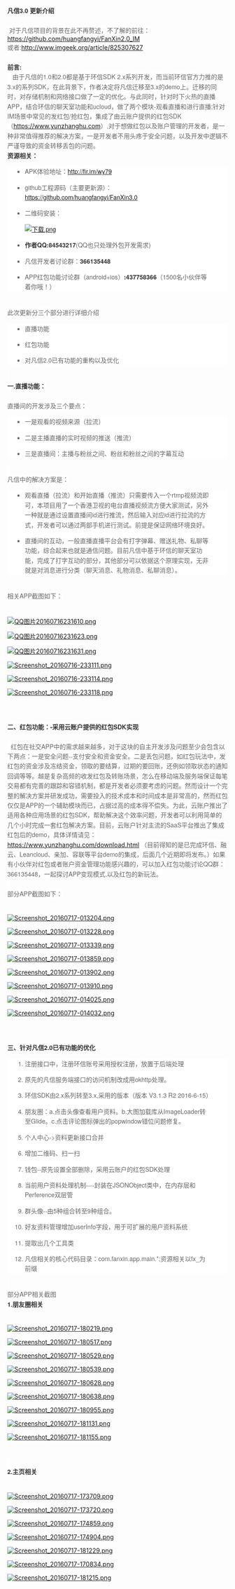 <p>
    <span style="box-sizing: border-box; font-weight: 700; color: rgb(51, 51, 51); font-family: &quot;Helvetica Neue&quot;, STHeiti, 微软雅黑, &quot;Microsoft YaHei&quot;, Helvetica, Arial, sans-serif; font-size: 14px; line-height: 22.4px; background-color: rgb(255, 255, 255);">凡信3.0 更新介绍</span><br style="box-sizing: border-box; color: rgb(102, 102, 102); font-family: &quot;Helvetica Neue&quot;, STHeiti, 微软雅黑, &quot;Microsoft YaHei&quot;, Helvetica, Arial, sans-serif; font-size: 14px; line-height: 22.4px; white-space: normal; background-color: rgb(255, 255, 255);"/><br style="box-sizing: border-box; color: rgb(102, 102, 102); font-family: &quot;Helvetica Neue&quot;, STHeiti, 微软雅黑, &quot;Microsoft YaHei&quot;, Helvetica, Arial, sans-serif; font-size: 14px; line-height: 22.4px; white-space: normal; background-color: rgb(255, 255, 255);"/><span style="color: rgb(102, 102, 102); font-family: &quot;Helvetica Neue&quot;, STHeiti, 微软雅黑, &quot;Microsoft YaHei&quot;, Helvetica, Arial, sans-serif; font-size: 14px; line-height: 22.4px; background-color: rgb(255, 255, 255);">&nbsp;对于凡信项目的背景在此不再赘述，不了解的前往：</span><a href="https://github.com/huangfangyi/FanXin2.0_IM" target="_blank">https://github.com/huangfangyi/FanXin2.0_IM</a><br style="box-sizing: border-box; color: rgb(102, 102, 102); font-family: &quot;Helvetica Neue&quot;, STHeiti, 微软雅黑, &quot;Microsoft YaHei&quot;, Helvetica, Arial, sans-serif; font-size: 14px; line-height: 22.4px; white-space: normal; background-color: rgb(255, 255, 255);"/><span style="color: rgb(102, 102, 102); font-family: &quot;Helvetica Neue&quot;, STHeiti, 微软雅黑, &quot;Microsoft YaHei&quot;, Helvetica, Arial, sans-serif; font-size: 14px; line-height: 22.4px; background-color: rgb(255, 255, 255);">或者:</span><a href="http://www.imgeek.org/article/825307627">http://www.imgeek.org/article/825307627</a><br style="box-sizing: border-box; color: rgb(102, 102, 102); font-family: &quot;Helvetica Neue&quot;, STHeiti, 微软雅黑, &quot;Microsoft YaHei&quot;, Helvetica, Arial, sans-serif; font-size: 14px; line-height: 22.4px; white-space: normal; background-color: rgb(255, 255, 255);"/><br style="box-sizing: border-box; color: rgb(102, 102, 102); font-family: &quot;Helvetica Neue&quot;, STHeiti, 微软雅黑, &quot;Microsoft YaHei&quot;, Helvetica, Arial, sans-serif; font-size: 14px; line-height: 22.4px; white-space: normal; background-color: rgb(255, 255, 255);"/><span style="box-sizing: border-box; font-weight: 700; color: rgb(51, 51, 51); font-family: &quot;Helvetica Neue&quot;, STHeiti, 微软雅黑, &quot;Microsoft YaHei&quot;, Helvetica, Arial, sans-serif; font-size: 14px; line-height: 22.4px; background-color: rgb(255, 255, 255);">前言:</span><br style="box-sizing: border-box; color: rgb(102, 102, 102); font-family: &quot;Helvetica Neue&quot;, STHeiti, 微软雅黑, &quot;Microsoft YaHei&quot;, Helvetica, Arial, sans-serif; font-size: 14px; line-height: 22.4px; white-space: normal; background-color: rgb(255, 255, 255);"/><span style="color: rgb(102, 102, 102); font-family: &quot;Helvetica Neue&quot;, STHeiti, 微软雅黑, &quot;Microsoft YaHei&quot;, Helvetica, Arial, sans-serif; font-size: 14px; line-height: 22.4px; background-color: rgb(255, 255, 255);">&nbsp; &nbsp;由于凡信的1.0和2.0都是基于环信SDK 2.x系列开发，而当前环信官方力推的是3.x的系列SDK，在此背景下，作者决定将凡信迁移至3.x的demo上。迁移的同时，对存储机制和网络接口做了一定的优化。与此同时，针对时下火热的直播APP，结合环信的聊天室功能和ucloud，做了两个模块-观看直播和进行直播;针对IM场景中常见的发红包/抢红包，集成了由云账户提供的红包SDK（</span><a href="https://www.yunzhanghu.com/" target="_blank">https://www.yunzhanghu.com</a><span style="color: rgb(102, 102, 102); font-family: &quot;Helvetica Neue&quot;, STHeiti, 微软雅黑, &quot;Microsoft YaHei&quot;, Helvetica, Arial, sans-serif; font-size: 14px; line-height: 22.4px; background-color: rgb(255, 255, 255);">）,对于想做红包以及账户管理的开发者，是一种非常值得推荐的解决方案，一是开发者不用头疼于安全问题，以及开发中逻辑不严谨导致的资金转移丢包的问题。</span><br style="box-sizing: border-box; color: rgb(102, 102, 102); font-family: &quot;Helvetica Neue&quot;, STHeiti, 微软雅黑, &quot;Microsoft YaHei&quot;, Helvetica, Arial, sans-serif; font-size: 14px; line-height: 22.4px; white-space: normal; background-color: rgb(255, 255, 255);"/><span style="box-sizing: border-box; font-weight: 700; color: rgb(51, 51, 51); font-family: &quot;Helvetica Neue&quot;, STHeiti, 微软雅黑, &quot;Microsoft YaHei&quot;, Helvetica, Arial, sans-serif; font-size: 14px; line-height: 22.4px; background-color: rgb(255, 255, 255);">资源相关：</span><br style="box-sizing: border-box; color: rgb(102, 102, 102); font-family: &quot;Helvetica Neue&quot;, STHeiti, 微软雅黑, &quot;Microsoft YaHei&quot;, Helvetica, Arial, sans-serif; font-size: 14px; line-height: 22.4px; white-space: normal; background-color: rgb(255, 255, 255);"/>
</p>
<ul style="box-sizing: border-box; padding: 0px 40px; color: rgb(102, 102, 102); font-family: &quot;Helvetica Neue&quot;, STHeiti, 微软雅黑, &quot;Microsoft YaHei&quot;, Helvetica, Arial, sans-serif; font-size: 14px; line-height: 22.4px; white-space: normal; background-color: rgb(255, 255, 255);" class=" list-paddingleft-2">
    <li>
        <p>
            APK体验地址：<a href="http://fir.im/wy79" target="_blank">http://fir.im/wy79</a>
        </p>
    </li>
    <li>
        <p>
            github工程源码（主要更新源）：<a href="https://github.com/huangfangyi/FanXin3.0" target="_blank">https://github.com/huangfangyi/FanXin3.0</a>
        </p>
    </li>
    <li>
        <p>
            二维码安装：
        </p>
        <p>
            <a href="http://www.imgeek.org/uploads/article/20160717/7d706304e3c4a2258bd50d8a3305d07f.png" target="_blank"><img src="http://www.imgeek.org/uploads/article/20160717/7d706304e3c4a2258bd50d8a3305d07f.png" title="下载.png" alt="下载.png"/></a>
        </p>
    </li>
    <li>
        <p>
            <span style="box-sizing: border-box; font-weight: 700; color: rgb(51, 51, 51);">作者QQ:84543217</span>(QQ也只处理外包开发需求)
        </p>
    </li>
    <li>
        <p>
            凡信开发者讨论群：<span style="box-sizing: border-box; font-weight: 700; color: rgb(51, 51, 51);">366135448</span>
        </p>
    </li>
    <li>
        <p>
            APP红包功能讨论群（android+ios）<span style="box-sizing: border-box; font-weight: 700; color: rgb(51, 51, 51);">:437758366</span>（1500名小伙伴等着你哦！）
        </p>
    </li>
</ul>
<p>
    <br style="box-sizing: border-box; color: rgb(102, 102, 102); font-family: &quot;Helvetica Neue&quot;, STHeiti, 微软雅黑, &quot;Microsoft YaHei&quot;, Helvetica, Arial, sans-serif; font-size: 14px; line-height: 22.4px; white-space: normal; background-color: rgb(255, 255, 255);"/><span style="color: rgb(102, 102, 102); font-family: &quot;Helvetica Neue&quot;, STHeiti, 微软雅黑, &quot;Microsoft YaHei&quot;, Helvetica, Arial, sans-serif; font-size: 14px; line-height: 22.4px; background-color: rgb(255, 255, 255);">此次更新分三个部分进行详细介绍</span><br style="box-sizing: border-box; color: rgb(102, 102, 102); font-family: &quot;Helvetica Neue&quot;, STHeiti, 微软雅黑, &quot;Microsoft YaHei&quot;, Helvetica, Arial, sans-serif; font-size: 14px; line-height: 22.4px; white-space: normal; background-color: rgb(255, 255, 255);"/>
</p>
<ul style="box-sizing: border-box; padding: 0px 40px; color: rgb(102, 102, 102); font-family: &quot;Helvetica Neue&quot;, STHeiti, 微软雅黑, &quot;Microsoft YaHei&quot;, Helvetica, Arial, sans-serif; font-size: 14px; line-height: 22.4px; white-space: normal; background-color: rgb(255, 255, 255);" class=" list-paddingleft-2">
    <li>
        <p>
            直播功能
        </p>
    </li>
    <li>
        <p>
            红包功能
        </p>
    </li>
    <li>
        <p>
            对凡信2.0已有功能的重构以及优化
        </p>
    </li>
</ul>
<p>
    <span style="color: rgb(102, 102, 102); font-family: &quot;Helvetica Neue&quot;, STHeiti, 微软雅黑, &quot;Microsoft YaHei&quot;, Helvetica, Arial, sans-serif; font-size: 14px; line-height: 22.4px; background-color: rgb(255, 255, 255);">&nbsp;</span><br style="box-sizing: border-box; color: rgb(102, 102, 102); font-family: &quot;Helvetica Neue&quot;, STHeiti, 微软雅黑, &quot;Microsoft YaHei&quot;, Helvetica, Arial, sans-serif; font-size: 14px; line-height: 22.4px; white-space: normal; background-color: rgb(255, 255, 255);"/><span style="box-sizing: border-box; font-weight: 700; color: rgb(51, 51, 51); font-family: &quot;Helvetica Neue&quot;, STHeiti, 微软雅黑, &quot;Microsoft YaHei&quot;, Helvetica, Arial, sans-serif; font-size: 14px; line-height: 22.4px; background-color: rgb(255, 255, 255);">一.直播功能：</span><br style="box-sizing: border-box; color: rgb(102, 102, 102); font-family: &quot;Helvetica Neue&quot;, STHeiti, 微软雅黑, &quot;Microsoft YaHei&quot;, Helvetica, Arial, sans-serif; font-size: 14px; line-height: 22.4px; white-space: normal; background-color: rgb(255, 255, 255);"/><br style="box-sizing: border-box; color: rgb(102, 102, 102); font-family: &quot;Helvetica Neue&quot;, STHeiti, 微软雅黑, &quot;Microsoft YaHei&quot;, Helvetica, Arial, sans-serif; font-size: 14px; line-height: 22.4px; white-space: normal; background-color: rgb(255, 255, 255);"/><span style="color: rgb(102, 102, 102); font-family: &quot;Helvetica Neue&quot;, STHeiti, 微软雅黑, &quot;Microsoft YaHei&quot;, Helvetica, Arial, sans-serif; font-size: 14px; line-height: 22.4px; background-color: rgb(255, 255, 255);">直播间的开发涉及三个要点：</span><br style="box-sizing: border-box; color: rgb(102, 102, 102); font-family: &quot;Helvetica Neue&quot;, STHeiti, 微软雅黑, &quot;Microsoft YaHei&quot;, Helvetica, Arial, sans-serif; font-size: 14px; line-height: 22.4px; white-space: normal; background-color: rgb(255, 255, 255);"/>
</p>
<ul style="box-sizing: border-box; padding: 0px 40px; color: rgb(102, 102, 102); font-family: &quot;Helvetica Neue&quot;, STHeiti, 微软雅黑, &quot;Microsoft YaHei&quot;, Helvetica, Arial, sans-serif; font-size: 14px; line-height: 22.4px; white-space: normal; background-color: rgb(255, 255, 255);" class=" list-paddingleft-2">
    <li>
        <p>
            一是观看的视频来源（拉流）
        </p>
    </li>
    <li>
        <p>
            二是主播直播的实时视频的推送（推流）
        </p>
    </li>
    <li>
        <p>
            三是直播间：主播与粉丝之间、粉丝和粉丝之间的字幕互动
        </p>
    </li>
</ul>
<p>
    <span style="color: rgb(102, 102, 102); font-family: &quot;Helvetica Neue&quot;, STHeiti, 微软雅黑, &quot;Microsoft YaHei&quot;, Helvetica, Arial, sans-serif; font-size: 14px; line-height: 22.4px; background-color: rgb(255, 255, 255);">&nbsp;</span><br style="box-sizing: border-box; color: rgb(102, 102, 102); font-family: &quot;Helvetica Neue&quot;, STHeiti, 微软雅黑, &quot;Microsoft YaHei&quot;, Helvetica, Arial, sans-serif; font-size: 14px; line-height: 22.4px; white-space: normal; background-color: rgb(255, 255, 255);"/><span style="color: rgb(102, 102, 102); font-family: &quot;Helvetica Neue&quot;, STHeiti, 微软雅黑, &quot;Microsoft YaHei&quot;, Helvetica, Arial, sans-serif; font-size: 14px; line-height: 22.4px; background-color: rgb(255, 255, 255);">凡信中的解决方案是：</span><br style="box-sizing: border-box; color: rgb(102, 102, 102); font-family: &quot;Helvetica Neue&quot;, STHeiti, 微软雅黑, &quot;Microsoft YaHei&quot;, Helvetica, Arial, sans-serif; font-size: 14px; line-height: 22.4px; white-space: normal; background-color: rgb(255, 255, 255);"/>
</p>
<ul style="box-sizing: border-box; padding: 0px 40px; color: rgb(102, 102, 102); font-family: &quot;Helvetica Neue&quot;, STHeiti, 微软雅黑, &quot;Microsoft YaHei&quot;, Helvetica, Arial, sans-serif; font-size: 14px; line-height: 22.4px; white-space: normal; background-color: rgb(255, 255, 255);" class=" list-paddingleft-2">
    <li>
        <p>
            观看直播（拉流）和开始直播（推流）只需要传入一个rtmp视频流即可，本项目用了一个香港卫视的电台直播视频流方便大家测试，另外一种就是通过设置直播间id进行推流，然后输入对应id进行拉流的方式，开发者可以通过两部手机进行测试。前提是保证网络环境良好。
        </p>
    </li>
    <li>
        <p>
            直播间的互动，一般直播直播平台会有打字弹幕、赠送礼物、私聊等功能，综合起来也就是通信问题。目前凡信中基于环信的聊天室功能，完成了打字互动的部分，其他部分可以依据这个原理实现，无非就是对消息进行分类（聊天消息、礼物消息、私聊消息）。
        </p>
    </li>
</ul>
<p>
    <br style="box-sizing: border-box; color: rgb(102, 102, 102); font-family: &quot;Helvetica Neue&quot;, STHeiti, 微软雅黑, &quot;Microsoft YaHei&quot;, Helvetica, Arial, sans-serif; font-size: 14px; line-height: 22.4px; white-space: normal; background-color: rgb(255, 255, 255);"/><span style="color: rgb(102, 102, 102); font-family: &quot;Helvetica Neue&quot;, STHeiti, 微软雅黑, &quot;Microsoft YaHei&quot;, Helvetica, Arial, sans-serif; font-size: 14px; line-height: 22.4px; background-color: rgb(255, 255, 255);">相关APP截图如下：</span><br style="box-sizing: border-box; color: rgb(102, 102, 102); font-family: &quot;Helvetica Neue&quot;, STHeiti, 微软雅黑, &quot;Microsoft YaHei&quot;, Helvetica, Arial, sans-serif; font-size: 14px; line-height: 22.4px; white-space: normal; background-color: rgb(255, 255, 255);"/><br style="box-sizing: border-box; color: rgb(102, 102, 102); font-family: &quot;Helvetica Neue&quot;, STHeiti, 微软雅黑, &quot;Microsoft YaHei&quot;, Helvetica, Arial, sans-serif; font-size: 14px; line-height: 22.4px; white-space: normal; background-color: rgb(255, 255, 255);"/>
</p>
<p>
    <a href="http://www.imgeek.org/uploads/article/20160717/b0c6847ca3e7896778826d9a16842658.png" target="_blank"><img src="http://www.imgeek.org/uploads/article/20160717/b0c6847ca3e7896778826d9a16842658.png" title="QQ图片20160716231610.png" alt="QQ图片20160716231610.png"/></a>
</p>
<p>
    <a href="http://www.imgeek.org/uploads/article/20160717/32ae4d0c21ac7073b0d8c89c30a22411.png" target="_blank"><img src="http://www.imgeek.org/uploads/article/20160717/32ae4d0c21ac7073b0d8c89c30a22411.png" title="QQ图片20160716231623.png" alt="QQ图片20160716231623.png"/></a>
</p>
<p>
    <a href="http://www.imgeek.org/uploads/article/20160717/f742b8da4404a6a86dc0be37c4ed4223.png" target="_blank"><img src="http://www.imgeek.org/uploads/article/20160717/f742b8da4404a6a86dc0be37c4ed4223.png" title="QQ图片20160716231631.png" alt="QQ图片20160716231631.png"/></a>
</p>
<p>
    <a href="http://www.imgeek.org/uploads/article/20160717/66b107b5a310180f2b21a3c00b0668d6.png" target="_blank"><img src="http://www.imgeek.org/uploads/article/20160717/66b107b5a310180f2b21a3c00b0668d6.png" title="Screenshot_20160716-233111.png" alt="Screenshot_20160716-233111.png"/></a>
</p>
<p>
    <a href="http://www.imgeek.org/uploads/article/20160717/16fc92c018b4bf1e7b6624655b605725.png" target="_blank"><img src="http://www.imgeek.org/uploads/article/20160717/16fc92c018b4bf1e7b6624655b605725.png" title="Screenshot_20160716-233114.png" alt="Screenshot_20160716-233114.png"/></a>
</p>
<p>
    <a href="http://www.imgeek.org/uploads/article/20160717/85e8eb15c08a24ae0831c3466efd043d.png" target="_blank"><img src="http://www.imgeek.org/uploads/article/20160717/85e8eb15c08a24ae0831c3466efd043d.png" title="Screenshot_20160716-233118.png" alt="Screenshot_20160716-233118.png"/></a>
</p>
<p>
    <br style="box-sizing: border-box; color: rgb(102, 102, 102); font-family: &quot;Helvetica Neue&quot;, STHeiti, 微软雅黑, &quot;Microsoft YaHei&quot;, Helvetica, Arial, sans-serif; font-size: 14px; line-height: 22.4px; white-space: normal; background-color: rgb(255, 255, 255);"/><br style="box-sizing: border-box; color: rgb(102, 102, 102); font-family: &quot;Helvetica Neue&quot;, STHeiti, 微软雅黑, &quot;Microsoft YaHei&quot;, Helvetica, Arial, sans-serif; font-size: 14px; line-height: 22.4px; white-space: normal; background-color: rgb(255, 255, 255);"/><span style="box-sizing: border-box; font-weight: 700; color: rgb(51, 51, 51); font-family: &quot;Helvetica Neue&quot;, STHeiti, 微软雅黑, &quot;Microsoft YaHei&quot;, Helvetica, Arial, sans-serif; font-size: 14px; line-height: 22.4px; background-color: rgb(255, 255, 255);">二、红包功能：-采用云账户提供的红包SDK实现</span><br style="box-sizing: border-box; color: rgb(102, 102, 102); font-family: &quot;Helvetica Neue&quot;, STHeiti, 微软雅黑, &quot;Microsoft YaHei&quot;, Helvetica, Arial, sans-serif; font-size: 14px; line-height: 22.4px; white-space: normal; background-color: rgb(255, 255, 255);"/><br style="box-sizing: border-box; color: rgb(102, 102, 102); font-family: &quot;Helvetica Neue&quot;, STHeiti, 微软雅黑, &quot;Microsoft YaHei&quot;, Helvetica, Arial, sans-serif; font-size: 14px; line-height: 22.4px; white-space: normal; background-color: rgb(255, 255, 255);"/><span style="color: rgb(102, 102, 102); font-family: &quot;Helvetica Neue&quot;, STHeiti, 微软雅黑, &quot;Microsoft YaHei&quot;, Helvetica, Arial, sans-serif; font-size: 14px; line-height: 22.4px; background-color: rgb(255, 255, 255);">&nbsp; 红包在社交APP中的需求越来越多，对于这块的自主开发涉及问题至少会包含以下两点：一是安全问题--支付安全和资金安全。二是丢包问题，如红包玩法中，发红包的资金涉及冻结资金，领取的要结算，过期的要回账，还例如领取状态的通知回调等等。越是复杂高频的收发红包及转账场景，怎么在移动端及服务端保证每笔交易都有完善的跟踪和容错机制，都是开发者必须要考虑的问题。然而设计一个完整的解决方案并研发成功，需要投入的技术成本和时间成本是非常高的，然而红包仅仅是APP的一个辅助模块而已，占据过高的成本得不偿失。为此，云账户推出了适用各种应用场景的红包SDK，帮助解决这个效率问题，开发者可以利用简单的几个小时完成一套红包解决方案。目前，云账户针对主流的SaaS平台推出了集成红包后的demo，具体详情请见：</span><a href="https://www.yunzhanghu.com/download.html" target="_blank">https://www.yunzhanghu.com/download.html</a><span style="color: rgb(102, 102, 102); font-family: &quot;Helvetica Neue&quot;, STHeiti, 微软雅黑, &quot;Microsoft YaHei&quot;, Helvetica, Arial, sans-serif; font-size: 14px; line-height: 22.4px; background-color: rgb(255, 255, 255);">&nbsp;（目前得知的是已完成环信、融云、Leancloud、亲加、容联等平台demo的集成，后面几个近期即将发布。）如果有小伙伴对红包或者账户资金管理功能感兴趣的，可以加入红包功能讨论QQ群：366135448，一起探讨APP变现模式,以及红包的新玩法。</span><br style="box-sizing: border-box; color: rgb(102, 102, 102); font-family: &quot;Helvetica Neue&quot;, STHeiti, 微软雅黑, &quot;Microsoft YaHei&quot;, Helvetica, Arial, sans-serif; font-size: 14px; line-height: 22.4px; white-space: normal; background-color: rgb(255, 255, 255);"/><span style="color: rgb(102, 102, 102); font-family: &quot;Helvetica Neue&quot;, STHeiti, 微软雅黑, &quot;Microsoft YaHei&quot;, Helvetica, Arial, sans-serif; font-size: 14px; line-height: 22.4px; background-color: rgb(255, 255, 255);">&nbsp;</span><br style="box-sizing: border-box; color: rgb(102, 102, 102); font-family: &quot;Helvetica Neue&quot;, STHeiti, 微软雅黑, &quot;Microsoft YaHei&quot;, Helvetica, Arial, sans-serif; font-size: 14px; line-height: 22.4px; white-space: normal; background-color: rgb(255, 255, 255);"/><span style="color: rgb(102, 102, 102); font-family: &quot;Helvetica Neue&quot;, STHeiti, 微软雅黑, &quot;Microsoft YaHei&quot;, Helvetica, Arial, sans-serif; font-size: 14px; line-height: 22.4px; background-color: rgb(255, 255, 255);">部分APP截图如下：</span><br style="box-sizing: border-box; color: rgb(102, 102, 102); font-family: &quot;Helvetica Neue&quot;, STHeiti, 微软雅黑, &quot;Microsoft YaHei&quot;, Helvetica, Arial, sans-serif; font-size: 14px; line-height: 22.4px; white-space: normal; background-color: rgb(255, 255, 255);"/><br style="box-sizing: border-box; color: rgb(102, 102, 102); font-family: &quot;Helvetica Neue&quot;, STHeiti, 微软雅黑, &quot;Microsoft YaHei&quot;, Helvetica, Arial, sans-serif; font-size: 14px; line-height: 22.4px; white-space: normal; background-color: rgb(255, 255, 255);"/>
</p>
<p>
    <a href="http://www.imgeek.org/uploads/article/20160717/b49efb082da022653bce55ba8799f52e.png" target="_blank"><img src="http://www.imgeek.org/uploads/article/20160717/b49efb082da022653bce55ba8799f52e.png" title="Screenshot_20160717-013204.png" alt="Screenshot_20160717-013204.png"/></a>
</p>
<p>
    <a href="http://www.imgeek.org/uploads/article/20160717/138e677897036353be7d3919f4b8c8b8.png" target="_blank"><img src="http://www.imgeek.org/uploads/article/20160717/138e677897036353be7d3919f4b8c8b8.png" title="Screenshot_20160717-013228.png" alt="Screenshot_20160717-013228.png"/></a>
</p>
<p>
    <a href="http://www.imgeek.org/uploads/article/20160717/d6099ccc1aedad232fc7d31727b2def8.png" target="_blank"><img src="http://www.imgeek.org/uploads/article/20160717/d6099ccc1aedad232fc7d31727b2def8.png" title="Screenshot_20160717-013339.png" alt="Screenshot_20160717-013339.png"/></a>
</p>
<p>
    <a href="http://www.imgeek.org/uploads/article/20160717/7b27a00aafaf98d701838d5931eab30f.png" target="_blank"><img src="http://www.imgeek.org/uploads/article/20160717/7b27a00aafaf98d701838d5931eab30f.png" title="Screenshot_20160717-013859.png" alt="Screenshot_20160717-013859.png"/></a>
</p>
<p>
    <a href="http://www.imgeek.org/uploads/article/20160717/9ab02e3d4c01e132a1b59ea709f53eba.png" target="_blank"><img src="http://www.imgeek.org/uploads/article/20160717/9ab02e3d4c01e132a1b59ea709f53eba.png" title="Screenshot_20160717-013902.png" alt="Screenshot_20160717-013902.png"/></a>
</p>
<p>
    <a href="http://www.imgeek.org/uploads/article/20160717/d8823a47292d1c2bb202b5bcc6e699e9.png" target="_blank"><img src="http://www.imgeek.org/uploads/article/20160717/d8823a47292d1c2bb202b5bcc6e699e9.png" title="Screenshot_20160717-013910.png" alt="Screenshot_20160717-013910.png"/></a>
</p>
<p>
    <a href="http://www.imgeek.org/uploads/article/20160717/1b6144d80cca6b3e2473afe0b062030a.png" target="_blank"><img src="http://www.imgeek.org/uploads/article/20160717/1b6144d80cca6b3e2473afe0b062030a.png" title="Screenshot_20160717-014025.png" alt="Screenshot_20160717-014025.png"/></a>
</p>
<p>
    <a href="http://www.imgeek.org/uploads/article/20160717/b14e33e26587097534ad996370a59c9e.png" target="_blank"><img src="http://www.imgeek.org/uploads/article/20160717/b14e33e26587097534ad996370a59c9e.png" title="Screenshot_20160717-014032.png" alt="Screenshot_20160717-014032.png"/></a>
</p>
<p>
    <br style="box-sizing: border-box; color: rgb(102, 102, 102); font-family: &quot;Helvetica Neue&quot;, STHeiti, 微软雅黑, &quot;Microsoft YaHei&quot;, Helvetica, Arial, sans-serif; font-size: 14px; line-height: 22.4px; white-space: normal; background-color: rgb(255, 255, 255);"/><br style="box-sizing: border-box; color: rgb(102, 102, 102); font-family: &quot;Helvetica Neue&quot;, STHeiti, 微软雅黑, &quot;Microsoft YaHei&quot;, Helvetica, Arial, sans-serif; font-size: 14px; line-height: 22.4px; white-space: normal; background-color: rgb(255, 255, 255);"/><span style="box-sizing: border-box; font-weight: 700; color: rgb(51, 51, 51); font-family: &quot;Helvetica Neue&quot;, STHeiti, 微软雅黑, &quot;Microsoft YaHei&quot;, Helvetica, Arial, sans-serif; font-size: 14px; line-height: 22.4px; background-color: rgb(255, 255, 255);">三、针对凡信2.0已有功能的优化</span><br style="box-sizing: border-box; color: rgb(102, 102, 102); font-family: &quot;Helvetica Neue&quot;, STHeiti, 微软雅黑, &quot;Microsoft YaHei&quot;, Helvetica, Arial, sans-serif; font-size: 14px; line-height: 22.4px; white-space: normal; background-color: rgb(255, 255, 255);"/>
</p>
<ol style="box-sizing: border-box; padding: 0px 40px; color: rgb(102, 102, 102); font-family: &quot;Helvetica Neue&quot;, STHeiti, 微软雅黑, &quot;Microsoft YaHei&quot;, Helvetica, Arial, sans-serif; font-size: 14px; line-height: 22.4px; white-space: normal; background-color: rgb(255, 255, 255);" class=" list-paddingleft-2">
    <li>
        <p>
            注册接口中，注册环信账号采用授权注册，放置于后端处理
        </p>
    </li>
    <li>
        <p>
            原先的凡信服务端接口的访问机制改成用okhttp处理。
        </p>
    </li>
    <li>
        <p>
            环信SDK由2.x系列转至3.x,采用的版本（版本 V3.1.3 R2 2016-6-15）
        </p>
    </li>
    <li>
        <p>
            朋友圈：a.点击头像查看用户资料。b.大图加载库从ImageLoader转至Glide。c.点击评论图标弹出的popwindow错位问题修复。
        </p>
    </li>
    <li>
        <p>
            个人中心-&gt;资料更新接口合并
        </p>
    </li>
    <li>
        <p>
            增加二维码、扫一扫
        </p>
    </li>
    <li>
        <p>
            钱包--原先设置全部删除，采用云账户的红包SDK处理
        </p>
    </li>
    <li>
        <p>
            当前用户资料处理机制----封装在JSONObject类中，在内存层和Perference双层管
        </p>
    </li>
    <li>
        <p>
            群头像--由5种组合转至9种组合。
        </p>
    </li>
    <li>
        <p>
            好友资料管理增加userInfo字段，用于可扩展的用户资料系统
        </p>
    </li>
    <li>
        <p>
            提取出几个工具类
        </p>
    </li>
    <li>
        <p>
            凡信相关的核心代码目录：com.fanxin.app.main.*;资源相关以fx_为前缀
        </p>
    </li>
</ol>
<p>
    <span style="color: rgb(102, 102, 102); font-family: &quot;Helvetica Neue&quot;, STHeiti, 微软雅黑, &quot;Microsoft YaHei&quot;, Helvetica, Arial, sans-serif; font-size: 14px; line-height: 22.4px; background-color: rgb(255, 255, 255);">&nbsp;</span><br style="box-sizing: border-box; color: rgb(102, 102, 102); font-family: &quot;Helvetica Neue&quot;, STHeiti, 微软雅黑, &quot;Microsoft YaHei&quot;, Helvetica, Arial, sans-serif; font-size: 14px; line-height: 22.4px; white-space: normal; background-color: rgb(255, 255, 255);"/><span style="color: rgb(102, 102, 102); font-family: &quot;Helvetica Neue&quot;, STHeiti, 微软雅黑, &quot;Microsoft YaHei&quot;, Helvetica, Arial, sans-serif; font-size: 14px; line-height: 22.4px; background-color: rgb(255, 255, 255);">部分APP相关截图</span><br style="box-sizing: border-box; color: rgb(102, 102, 102); font-family: &quot;Helvetica Neue&quot;, STHeiti, 微软雅黑, &quot;Microsoft YaHei&quot;, Helvetica, Arial, sans-serif; font-size: 14px; line-height: 22.4px; white-space: normal; background-color: rgb(255, 255, 255);"/><span style="box-sizing: border-box; font-weight: 700; color: rgb(51, 51, 51); font-family: &quot;Helvetica Neue&quot;, STHeiti, 微软雅黑, &quot;Microsoft YaHei&quot;, Helvetica, Arial, sans-serif; font-size: 14px; line-height: 22.4px; background-color: rgb(255, 255, 255);">1.朋友圈相关</span><br style="box-sizing: border-box; color: rgb(102, 102, 102); font-family: &quot;Helvetica Neue&quot;, STHeiti, 微软雅黑, &quot;Microsoft YaHei&quot;, Helvetica, Arial, sans-serif; font-size: 14px; line-height: 22.4px; white-space: normal; background-color: rgb(255, 255, 255);"/><br style="box-sizing: border-box; color: rgb(102, 102, 102); font-family: &quot;Helvetica Neue&quot;, STHeiti, 微软雅黑, &quot;Microsoft YaHei&quot;, Helvetica, Arial, sans-serif; font-size: 14px; line-height: 22.4px; white-space: normal; background-color: rgb(255, 255, 255);"/>
</p>
<p>
    <a href="http://www.imgeek.org/uploads/article/20160717/8cf74ae03b69c0d70d6df8d6bb7d6812.png" target="_blank"><img src="http://www.imgeek.org/uploads/article/20160717/8cf74ae03b69c0d70d6df8d6bb7d6812.png" title="Screenshot_20160717-180219.png" alt="Screenshot_20160717-180219.png"/></a>
</p>
<p>
    <a href="http://www.imgeek.org/uploads/article/20160717/54e375994e3cf372b58134b0d22c174c.png" target="_blank"><img src="http://www.imgeek.org/uploads/article/20160717/54e375994e3cf372b58134b0d22c174c.png" title="Screenshot_20160717-180517.png" alt="Screenshot_20160717-180517.png"/></a>
</p>
<p>
    <a href="http://www.imgeek.org/uploads/article/20160717/1a0efded1ad9f81b02ddbe76ff07eae5.png" target="_blank"><img src="http://www.imgeek.org/uploads/article/20160717/1a0efded1ad9f81b02ddbe76ff07eae5.png" title="Screenshot_20160717-180529.png" alt="Screenshot_20160717-180529.png"/></a>
</p>
<p>
    <a href="http://www.imgeek.org/uploads/article/20160717/445bf919e3e746cdd7f6c7b2d0c7bbcb.png" target="_blank"><img src="http://www.imgeek.org/uploads/article/20160717/445bf919e3e746cdd7f6c7b2d0c7bbcb.png" title="Screenshot_20160717-180539.png" alt="Screenshot_20160717-180539.png"/></a>
</p>
<p>
    <a href="http://www.imgeek.org/uploads/article/20160717/3e4cce31f897e829fdde5dea4f20970a.png" target="_blank"><img src="http://www.imgeek.org/uploads/article/20160717/3e4cce31f897e829fdde5dea4f20970a.png" title="Screenshot_20160717-180628.png" alt="Screenshot_20160717-180628.png"/></a>
</p>
<p>
    <a href="http://www.imgeek.org/uploads/article/20160717/919ea402878d035196d20619751f9bf4.png" target="_blank"><img src="http://www.imgeek.org/uploads/article/20160717/919ea402878d035196d20619751f9bf4.png" title="Screenshot_20160717-180638.png" alt="Screenshot_20160717-180638.png"/></a>
</p>
<p>
    <a href="http://www.imgeek.org/uploads/article/20160717/e4b987c2eaa7f6ce2d2cda60f26d0db5.png" target="_blank"><img src="http://www.imgeek.org/uploads/article/20160717/e4b987c2eaa7f6ce2d2cda60f26d0db5.png" title="Screenshot_20160717-180955.png" alt="Screenshot_20160717-180955.png"/></a>
</p>
<p>
    <a href="http://www.imgeek.org/uploads/article/20160717/c0594ddbe7cc20badbbeeac45578e404.png" target="_blank"><img src="http://www.imgeek.org/uploads/article/20160717/c0594ddbe7cc20badbbeeac45578e404.png" title="Screenshot_20160717-181131.png" alt="Screenshot_20160717-181131.png"/></a>
</p>
<p>
    <a href="http://www.imgeek.org/uploads/article/20160717/73d7383f9c8d01679932112ac62be5ba.png" target="_blank"><img src="http://www.imgeek.org/uploads/article/20160717/73d7383f9c8d01679932112ac62be5ba.png" title="Screenshot_20160717-181155.png" alt="Screenshot_20160717-181155.png"/></a>
</p>
<p>
    <br style="box-sizing: border-box; color: rgb(102, 102, 102); font-family: &quot;Helvetica Neue&quot;, STHeiti, 微软雅黑, &quot;Microsoft YaHei&quot;, Helvetica, Arial, sans-serif; font-size: 14px; line-height: 22.4px; white-space: normal; background-color: rgb(255, 255, 255);"/><span style="color: rgb(102, 102, 102); font-family: &quot;Helvetica Neue&quot;, STHeiti, 微软雅黑, &quot;Microsoft YaHei&quot;, Helvetica, Arial, sans-serif; font-size: 14px; line-height: 22.4px; background-color: rgb(255, 255, 255);">&nbsp;</span><br style="box-sizing: border-box; color: rgb(102, 102, 102); font-family: &quot;Helvetica Neue&quot;, STHeiti, 微软雅黑, &quot;Microsoft YaHei&quot;, Helvetica, Arial, sans-serif; font-size: 14px; line-height: 22.4px; white-space: normal; background-color: rgb(255, 255, 255);"/><span style="box-sizing: border-box; font-weight: 700; color: rgb(51, 51, 51); font-family: &quot;Helvetica Neue&quot;, STHeiti, 微软雅黑, &quot;Microsoft YaHei&quot;, Helvetica, Arial, sans-serif; font-size: 14px; line-height: 22.4px; background-color: rgb(255, 255, 255);">2.主页相关</span><br style="box-sizing: border-box; color: rgb(102, 102, 102); font-family: &quot;Helvetica Neue&quot;, STHeiti, 微软雅黑, &quot;Microsoft YaHei&quot;, Helvetica, Arial, sans-serif; font-size: 14px; line-height: 22.4px; white-space: normal; background-color: rgb(255, 255, 255);"/><br style="box-sizing: border-box; color: rgb(102, 102, 102); font-family: &quot;Helvetica Neue&quot;, STHeiti, 微软雅黑, &quot;Microsoft YaHei&quot;, Helvetica, Arial, sans-serif; font-size: 14px; line-height: 22.4px; white-space: normal; background-color: rgb(255, 255, 255);"/>
</p>
<p>
    <a href="http://www.imgeek.org/uploads/article/20160717/3c9c8160cde2e0cb2a50606020c5e485.png" target="_blank"><img src="http://www.imgeek.org/uploads/article/20160717/3c9c8160cde2e0cb2a50606020c5e485.png" title="Screenshot_20160717-173709.png" alt="Screenshot_20160717-173709.png"/></a>
</p>
<p>
    <a href="http://www.imgeek.org/uploads/article/20160717/ab6c0447be60a855de45d54f70895381.png" target="_blank"><img src="http://www.imgeek.org/uploads/article/20160717/ab6c0447be60a855de45d54f70895381.png" title="Screenshot_20160717-173720.png" alt="Screenshot_20160717-173720.png"/></a>
</p>
<p>
    <a href="http://www.imgeek.org/uploads/article/20160717/2abcdb3f92ad0ca618d559b8e750efcd.png" target="_blank"><img src="http://www.imgeek.org/uploads/article/20160717/2abcdb3f92ad0ca618d559b8e750efcd.png" title="Screenshot_20160717-174859.png" alt="Screenshot_20160717-174859.png"/></a>
</p>
<p>
    <a href="http://www.imgeek.org/uploads/article/20160717/5487d02a097cdcf21eafbb16b2dd0f3c.png" target="_blank"><img src="http://www.imgeek.org/uploads/article/20160717/5487d02a097cdcf21eafbb16b2dd0f3c.png" title="Screenshot_20160717-174904.png" alt="Screenshot_20160717-174904.png"/></a>
</p>
<p>
    <a href="http://www.imgeek.org/uploads/article/20160717/762f16e890e8f8155c1709b59c913384.png" target="_blank"><img src="http://www.imgeek.org/uploads/article/20160717/762f16e890e8f8155c1709b59c913384.png" title="Screenshot_20160717-181229.png" alt="Screenshot_20160717-181229.png"/></a>
</p>
<p>
    <a href="http://www.imgeek.org/uploads/article/20160717/62476a68b78d922a1c71ed8e26e013f5.png" target="_blank"><img src="http://www.imgeek.org/uploads/article/20160717/62476a68b78d922a1c71ed8e26e013f5.png" title="Screenshot_20160717-170834.png" alt="Screenshot_20160717-170834.png"/></a>
</p>
<p>
    <a href="http://www.imgeek.org/uploads/article/20160717/e78a5d94e4f7eeacdf1f634f2b0c7e5a.png" target="_blank"><img src="http://www.imgeek.org/uploads/article/20160717/e78a5d94e4f7eeacdf1f634f2b0c7e5a.png" title="Screenshot_20160717-181215.png" alt="Screenshot_20160717-181215.png"/></a>
</p>
<p>
    <br/>
</p>